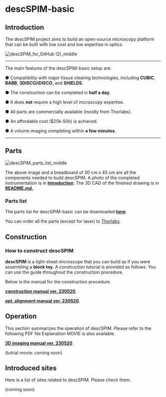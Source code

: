 # descSPIM-basic



## Introduction

The descSPIM project aims to build an open-source microscopy platform that can be built with low cost and low expertise in optics.

![descSPIM_for_GitHub (2)_middle](https://github.com/dbsb-juntendo/descSPIM/assets/126061350/27cf0deb-d4a5-4372-9820-bea4c6e06846)

***

The main features of the descSPIM-basic setup are:

 ● Compatibility with major tissue clearing technologies, including **CUBIC**, **BABB**, **3DISCO/iDISCO**, and **SHIELDS**.
 
 ● The construction can be completed in **half a day**. 
 
 ● It does **not** require a high level of microscopy expertise. 

 ● All parts are commercially available (mostly from Thorlabs).

 ● An affordable cost ($20k-50k) is achieved.
 
 ● A volume imaging completing within **a few minutes**.
 
 ___

## Parts

![descSPIM_parts_list_middle](https://github.com/dbsb-juntendo/descSPIM/assets/126061350/b7847186-f8bb-4b6b-9544-b46f29f72eb3)

The above image and a breadboard of 30 cm x 45 cm are all the components needed to build descSPIM.
A photo of the completed instrumentation is in **[Introduction](https://github.com/dbsb-juntendo/descSPIM/blob/main/descSPIM-basic.md#introduction)**.
The 3D CAD of the finished drawing is in **[README.md.](https://github.com/dbsb-juntendo/descSPIM/blob/main/README.md)**

### Parts list

The parts list for descSPIM-basic can be downloaded **[here](https://github.com/dbsb-juntendo/descSPIM/blob/main/descSPIM-basic/descSPIM_part_list_230502.xlsx)**.

You can order all the parts (except for laser) to [Thorlabs](https://www.thorlabs.com).

## Construction

### How to construct descSPIM

**descSPIM** is a light-sheet microscope that you can build as if you were assembling a **block toy**. A construction tutorial is provided as follows. You can use the guide throughout the construction procedure.

Below is the manual for the construction procedure.

**[construction manual ver. 230520](https://github.com/dbsb-juntendo/descSPIM/blob/main/descSPIM-basic/descSPIM_construction_ver230520.pdf)**.

**[opt. alignment manual ver. 230520](https://github.com/dbsb-juntendo/descSPIM/blob/main/descSPIM-basic/descSPIM_opticalalignment_ver230520.pdf)**.

## Operation

This section summarizes the operation of descSPIM. Please refer to the following PDF file Explanation MOVIE is also available.

**[3D imaging manual ver. 230520](https://github.com/dbsb-juntendo/descSPIM/blob/main/descSPIM-basic/descSPIM_3Dimaging_ver230520.pdf)**.

(tutrial movie: coming soon)

## Introduced sites

Here is a list of sites related to descSPIM. Please check them.

(coming soon)

